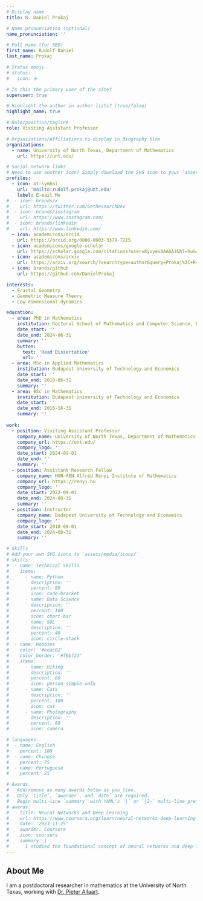 ```yaml
---
# Display name
title: R. Daniel Prokaj

# Name pronunciation (optional)
name_pronunciation: ''

# Full name (for SEO)
first_name: Rudolf Daniel
last_name: Prokaj

# Status emoji
# status:
#   icon: ☕️

# Is this the primary user of the site?
superuser: true

# Highlight the author in author lists? (true/false)
highlight_name: true

# Role/position/tagline
role: Visiting Assistant Professor

# Organizations/Affiliations to display in Biography blox
organizations:
  - name: University of North Texas, Department of Mathematics
    url: https://unt.edu/

# Social network links
# Need to use another icon? Simply download the SVG icon to your `assets/media/icons/` folder.
profiles:
  - icon: at-symbol
    url: 'mailto:rudolf.prokaj@unt.edu'
    label: E-mail Me
#  - icon: brands/x
#    url: https://twitter.com/GetResearchDev
#  - icon: brands/instagram
#    url: https://www.instagram.com/
#  - icon: brands/linkedin
#    url: https://www.linkedin.com/
  - icon: academicons/orcid
    url: https://orcid.org/0000-0003-3379-7215
  - icon: academicons/google-scholar
    url: https://scholar.google.com/citations?user=8yuyevAAAAAJ&hl=hu&oi=ao
  - icon: academicons/arxiv
    url: https://arxiv.org/search/?searchtype=author&query=Prokaj%2C+R+D
  - icon: brands/github
    url: https://github.com/DanielProkaj

interests:
  - Fractal Geometry
  - Geometric Measure Theory
  - Low dimensional dynamics

education:
  - area: PhD in Mathematics
    institution: Doctoral School of Mathematics and Computer Science, BME
    date_start: ''
    date_end: 2024-06-31
    summary: ''
    button:
      text: 'Read Dissertation'
      url: ''
  - area: MSc in Applied Mathematics
    institution: Budapest University of Technology and Economics
    date_start: ''
    date_end: 2018-06-31
    summary: ''
  - area: BSc in Mathematics
    institution: Budapest University of Technology and Economics
    date_start: ''
    date_end: 2016-16-31
    summary: ''
    
work:
  - position: Visiting Assistant Professor
    company_name: University of North Texas, Department of Mathematics
    company_url: https://unt.edu/
    company_logo: ''
    date_start: 2024-09-01
    date_end: ''
    summary: ''
  - position: Assistant Research Fellow
    company_name: HUN-REN Alfréd Rényi Institute of Mathematics
    company_url: https://renyi.hu
    company_logo: ''
    date_start: 2022-09-01
    date_end: 2024-08-31
    summary: ''
  - position: Instructor
    company_name: Budapest University of Technology and Economics
    company_logo: ''
    date_start: 2018-09-01
    date_end: 2024-08-31
    summary: ''

# Skills
# Add your own SVG icons to `assets/media/icons/`
# skills:
#  - name: Technical Skills
#    items:
#      - name: Python
#        description: ''
#        percent: 80
#        icon: code-bracket
#      - name: Data Science
#        description: ''
#        percent: 100
#        icon: chart-bar
#      - name: SQL
#        description: ''
#        percent: 40
#        icon: circle-stack
#  - name: Hobbies
#    color: '#eeac02'
#    color_border: '#f0bf23'
#    items:
#      - name: Hiking
#        description: ''
#        percent: 60
#        icon: person-simple-walk
#      - name: Cats
#        description: ''
#        percent: 100
#        icon: cat
#      - name: Photography
#        description: ''
#        percent: 80
#        icon: camera

# languages:
#  - name: English
#    percent: 100
#  - name: Chinese
#    percent: 75
#  - name: Portuguese
#    percent: 25

# Awards.
#   Add/remove as many awards below as you like.
#   Only `title`, `awarder`, and `date` are required.
#   Begin multi-line `summary` with YAML's `|` or `|2-` multi-line prefix and indent 2 spaces below.
# awards:
#  - title: Neural Networks and Deep Learning
#    url: https://www.coursera.org/learn/neural-networks-deep-learning
#    date: '2023-11-25'
#    awarder: Coursera
#    icon: coursera
#    summary: |
#      I studied the foundational concept of neural networks and deep learning. By the end, I was familiar with the significant technological trends driving the rise of deep learning; build, train, and apply fully connected deep neural networks; implement efficient (vectorized) neural networks; identify key parameters in a neural network’s architecture; and apply deep learning to your own applications.
---
```


## About Me

I am a postdoctoral researcher in mathematics at the University of North Texas, working with [Dr. Pieter Allaart](https://sites.math.unt.edu/~allaart/). 

